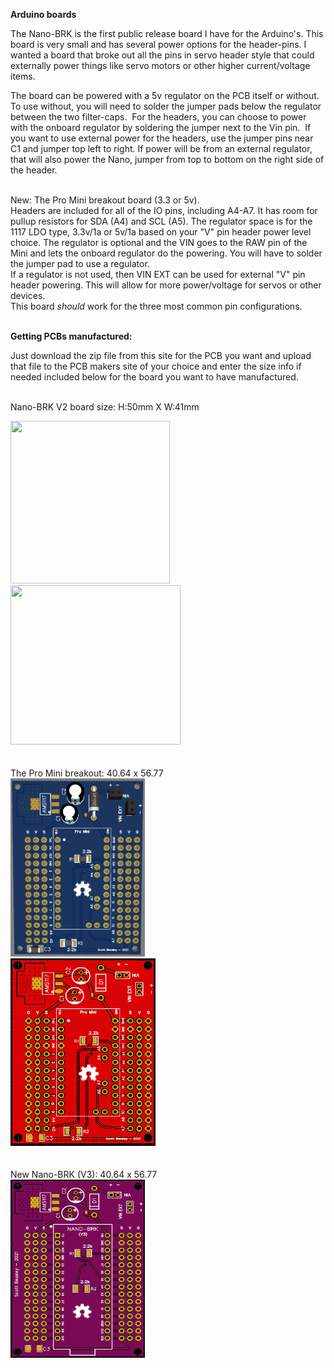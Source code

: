 <b>Arduino boards</b>

The Nano-BRK is the first public release board I have for the Arduino's. This board is very small and has several power options for the header-pins. I wanted a board that broke out all the pins in servo header style that could externally power things like servo motors or other higher current/voltage items.

The board can be powered with a 5v regulator on the PCB itself or without.  To use without, you will need to solder the jumper pads below the regulator between the two filter-caps.  For the headers, you can choose to power with the onboard regulator by soldering the jumper next to the Vin pin.  If you want to use external power for the headers, use the jumper pins near C1 and jumper top left to right. If power will be from an external regulator, that will also power the Nano, jumper from top to bottom on the right side of the header.<br><br>

New: The Pro Mini breakout board (3.3 or 5v).<br> 
Headers are included for all of the IO pins, including A4-A7. It has room for pullup resistors for SDA (A4) and SCL (A5). The regulator space is for the 1117 LDO type, 3.3v/1a or 5v/1a based on your "V" pin header power level choice. The regulator is optional and the VIN goes to the RAW pin of the Mini and lets the onboard regulator do the powering. You will have to solder the jumper pad to use a regulator.<br>
If a regulator is not used, then VIN EXT can be used for external "V" pin header powering. This will allow for more power/voltage for servos or other devices.<br> This board *should* work for the three most common pin configurations.
<br><br> 

<b>Getting PCBs manufactured:</b>

Just download the zip file from this site for the PCB you want and upload that file to the PCB makers site of your choice and enter the size info if needed included below for the board you want to have manufactured.<br><br>

Nano-BRK V2 board size: H:50mm X W:41mm<br>

<img src="https://github.com/jscottb/pcbs/blob/master/Arduino-Boards/IMG_20200717_075053.jpg" height="260" width="255"><br>
<img src="https://github.com/jscottb/pcbs/blob/master/Arduino-Boards/IMG_20200717_075845.jpg" height="255" width="272"><br>
<br><br>
The Pro Mini breakout: 40.64 x 56.77<br>
<img src="https://github.com/jscottb/pcbs/blob/master/Arduino-Boards/promini.png" height="285" width="215"><br>
<img src="https://github.com/jscottb/pcbs/blob/master/Arduino-Boards/promini2.png" height="300" width="232"><br>
<br><br>
New Nano-BRK (V3): 40.64 x 56.77<br>
<img src="https://github.com/jscottb/pcbs/blob/master/Arduino-Boards/nano_brk_v3.png" height="285" width="215"><br>
